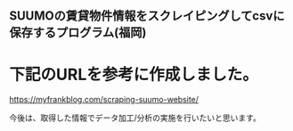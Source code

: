 ## SUUMOの賃貸物件情報をスクレイピングしてcsvに保存するプログラム(福岡)

# 下記のURLを参考に作成しました。
https://myfrankblog.com/scraping-suumo-website/

今後は、取得した情報でデータ加工/分析の実施を行いたいと思います。